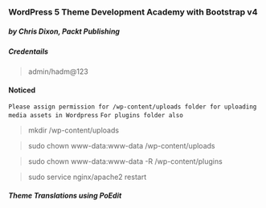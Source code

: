 ### WordPress 5 Theme Development Academy with Bootstrap v4
##### by Chris Dixon, Packt Publishing

##### Credentails
> admin/hadm@123

#### Noticed
`Please assign permission for /wp-content/uploads folder for uploading media assets in Wordpress`
`For plugins folder also`

> mkdir /wp-content/uploads

> sudo chown www-data:www-data /wp-content/uploads

> sudo chown www-data:www-data -R /wp-content/plugins

> sudo service nginx/apache2 restart

##### Theme Translations using PoEdit

